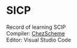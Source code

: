 # SICP
Record of learning SCIP  
Compiler: [ChezScheme](https://github.com/cisco/ChezScheme)  
Editor: Visual Studio Code  